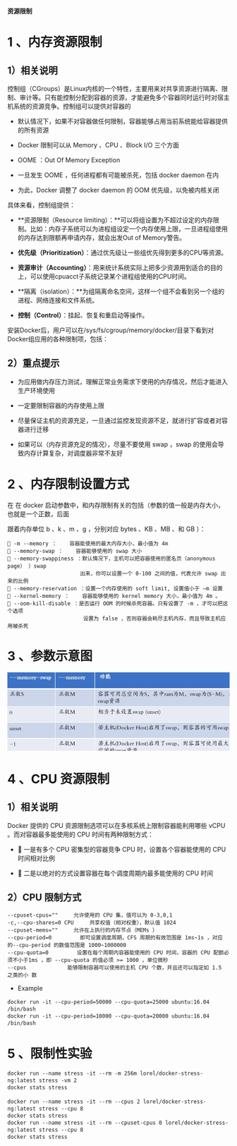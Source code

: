 **资源限制**

# 1 、内存资源限制

## 1）相关说明

控制组（CGroups）是Linux内核的一个特性，主要用来对共享资源进行隔离、限制、审计等。只有能控制分配到容器的资源，才能避免多个容器同时运行时对宿主机系统的资源竞争。控制组可以提供对容器的

- 默认情况下，如果不对容器做任何限制，容器能够占用当前系统能给容器提供的所有资源

- Docker 限制可以从 Memory 、CPU 、Block I/O 三个方面

- OOME ：Out Of Memory Exception

- 一旦发生 OOME ，任何进程都有可能被杀死，包括 docker daemon 在内

- 为此，Docker 调整了 docker daemon 的 OOM 优先级，以免被内核关闭

具体来看，控制组提供：

- **资源限制（Resource limiting）：**可以将组设置为不超过设定的内存限制。比如：内存子系统可以为进程组设定一个内存使用上限，一旦进程组使用的内存达到限额再申请内存，就会出发Out of Memory警告。

- **优先级（Prioritization）**：通过优先级让一些组优先得到更多的CPU等资源。

- **资源审计（Accounting）**：用来统计系统实际上把多少资源用到适合的目的上，可以使用cpuacct子系统记录某个进程组使用的CPU时间。

- **隔离（isolation）：**为组隔离命名空间，这样一个组不会看到另一个组的进程、网络连接和文件系统。

- **控制（Control）**：挂起、恢复和重启动等操作。

安装Docker后，用户可以在/sys/fs/cgroup/memory/docker/目录下看到对Docker组应用的各种限制项，包括：

## 2）重点提示

- 为应用做内存压力测试，理解正常业务需求下使用的内存情况，然后才能进入生产环境使用

- 一定要限制容器的内存使用上限

- 尽量保证主机的资源充足，一旦通过监控发现资源不足，就进行扩容或者对容器进行迁移

- 如果可以（内存资源充足的情况），尽量不要使用 swap ，swap 的使用会导致内存计算复杂，对调度器非常不友好

# 2 、内存限制设置方式

在 在 docker 启动参数中，和内存限制有关的包括（参数的值一般是内存大小，也就是一个正数，后面

跟着内存单位 b 、k 、m 、g ，分别对应 bytes 、KB 、MB 、和 GB ）：

```
 -m --memory ：    容器能使用的最大内存大小，最小值为 4m
 --memory-swap ：    容器能够使用的 swap 大小
 --memory-swappiness ：默认情况下，主机可以把容器使用的匿名页（anonymous page） ）swap
                       出来，你可以设置一个 0-100 之间的值，代表允许 swap 出来的比例
 --memory-reservation ：设置一个内存使用的 soft limit, 设置值小于 –m 设置
 --kernel-memory ：    容器能够使用的 kernel memory 大小，最小值为 4m 。
 --oom-kill-disable ：是否运行 OOM 的时候杀死容器。只有设置了 -m ，才可以把这个选项
                        设置为 false ，否则容器会耗尽主机内存，而且导致主机应用被杀死
```

# 3 、参数示意图

![](images/WEBRESOURCE67fee3036d289c991ae9b5a78eba776d截图.png)

# 4 、CPU 资源限制

## 1）相关说明

Docker 提供的 CPU 资源限制选项可以在多核系统上限制容器能利用哪些 vCPU 。而对容器最多能使用的 CPU 时间有两种限制方式：

-  一是有多个 CPU 密集型的容器竞争 CPU 时，设置各个容器能使用的 CPU 时间相对比例

-  二是以绝对的方式设置容器在每个调度周期内最多能使用的 CPU 时间

## 2）CPU 限制方式

```
--cpuset-cpus=""     允许使用的 CPU 集，值可以为 0-3,0,1
-c,--cpu-shares=0 CPU     共享权值（相对权重），默认值 1024
--cpuset-mems=""     允许在上执行的内存节点（MEMs ）
--cpu-period=0         即可设置调度周期，CFS 周期的有效范围是 1ms~1s ，对应的--cpu-period 的数值范围是 1000~1000000
--cpu-quota=0         设置在每个周期内容器能使用的 CPU 时间，容器的 CPU 配额必须不小于1ms ，即 --cpu-quota 的值必须 >= 1000 ，单位微秒
--cpus             能够限制容器可以使用的主机 CPU 个数，并且还可以指定如 1.5 之类的小 数
```

- Example

```
docker run -it --cpu-period=50000 --cpu-quota=25000 ubuntu:16.04 /bin/bash
docker run -it --cpu-period=10000 --cpu-quota=20000 ubuntu:16.04 /bin/bash
```

# 5 、限制性实验

```
docker run --name stress -it --rm -m 256m lorel/docker-stress-ng:latest stress -vm 2
docker stats stress

docker run --name stress -it --rm --cpus 2 lorel/docker-stress-ng:latest stress --cpu 8
docker stats stress
docker run --name stress -it --rm --cpuset-cpus 0 lorel/docker-stress-ng:latest stress --cpu 8
docker stats stress

```